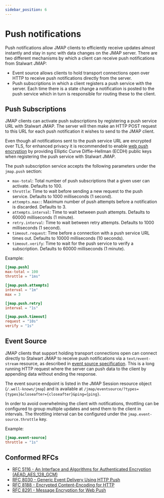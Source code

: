 ```yaml
---
sidebar_position: 6
---
```


# Push notifications

Push notifications allow JMAP clients to efficiently receive updates almost instantly
and stay in sync with data changes on the JMAP server.
There are two different mechanisms by which a client can receive push notifications
from Stalwart JMAP:

- Event source allows clients to hold transport connections open over HTTP to receive 
  push notifications directly from the server.
- Push subscriptions in which a client registers a push service with the server. Each time there
  is a state change a notification is posted to the push service which in turn is responsible 
  for routing these to the client.

## Push Subscriptions

JMAP clients can activate push subscriptions by registering a push service URL with Stalwart JMAP.
The server will then make an HTTP POST request to this URL for each push notification it wishes to 
send to the JMAP client.

Even though all notifications sent to the push service URL are encrypted over TLS, for enhanced privacy it is recommended
to enable [web push encryption](https://datatracker.ietf.org/doc/html/rfc8291) by providing Elliptic Curve Diffie-Hellman (ECDH) public keys when registering the push service
with Stalwart JMAP. 

The push subscription service accepts the following parameters under the `jmap.push` section:

- ``max-total``: Total number of push subscriptions that a given user can activate. Defaults to 100.
- ``throttle``: Time to wait before sending a new request to the push service. Defaults to 1000 milliseconds (1 second).
- ``attempts.max:``: Maximum number of push attempts before a notification is discarded. Defaults to 3.
- ``attempts.interval``: Time to wait between push attempts. Defaults to 60000 milliseconds (1 minute).
- ``retry.interval``: Time to wait between retry attempts. Defaults to 1000 milliseconds (1 second).
- ``timeout.request``: Time before a connection with a push service URL times out. Defaults to 10000 milliseconds (10 seconds).
- ``timeout.verify``: Time to wait for the push service to verify a subscription. Defaults to 60000 milliseconds (1 minute).

Example:

```toml
[jmap.push]
max-total = 100
throttle = "1ms"

[jmap.push.attempts]
interval = "1m"
max = 3

[jmap.push.retry]
interval = "1s"

[jmap.push.timeout]
request = "10s"
verify = "1s"
```

## Event Source

JMAP clients that support holding transport connections open can connect directly to Stalwart JMAP to receive 
push notifications via a ``text/event-stream`` resource, as described in [event source specification](https://html.spec.whatwg.org/multipage/server-sent-events.html#server-sent-events).
This is a long running HTTP request where the server can push data to the client by appending data without ending the response.

The event source endpoint is listed in the JMAP Session resource object (``/.well-known/jmap``) and is available at 
``/jmap/eventsource/?types={types}&closeafter={closeafter}&ping={ping}``.

In order to avoid overwhelming the client with notifications, throttling can be configured 
to group multiple updates and send them to the client in intervals. The throttling interval can be configured under the `jmap.event-source.throttle` key.

Example:

```toml
[jmap.event-source]
throttle = "1s"
```

## Conformed RFCs

- [RFC 5116 - An Interface and Algorithms for Authenticated Encryption (AEAD_AES_128_GCM)](https://datatracker.ietf.org/doc/html/rfc5116#section-5.1)
- [RFC 8030 - Generic Event Delivery Using HTTP Push](https://datatracker.ietf.org/doc/html/rfc8030)
- [RFC 8188 - Encrypted Content-Encoding for HTTP](https://datatracker.ietf.org/doc/html/rfc8188)
- [RFC 8291 - Message Encryption for Web Push](https://datatracker.ietf.org/doc/html/rfc8291)



